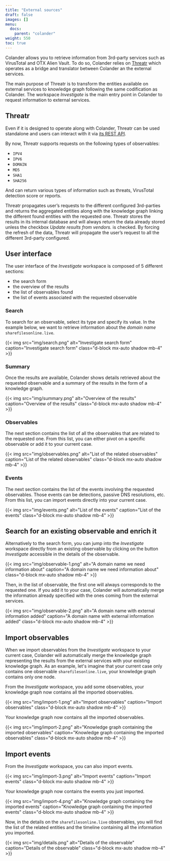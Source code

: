 ```yaml
---
title: "External sources"
draft: false
images: []
menu:
  docs:
    parent: "colander"
weight: 550
toc: true
---
```


Colander allows you to retrieve information from 3rd-party services such as VirusTotal and OTX Alien Vault. To do so, Colander relies on [Threatr](https://github.com/PiRogueToolSuite/threatr) which operates as a bridge and translator between Colander an the external services. 

The main purpose of Threatr is to transform the entities available on external services to knowledge graph following the same codification as Colander. The workspace *Investigate* is the main entry point in Colander to request information to external services.

## Threatr
Even if it is designed to operate along with Colander, Threatr can be used standalone and users can interact with it via [its REST API](/docs/colander/rest-api/#threatr).

By now, Threatr supports requests on the following types of observables:

* `IPV4`
* `IPV6`
* `DOMAIN`
* `MD5`
* `SHA1`
* `SHA256`

And can return various types of information such as threats, VirusTotal detection score or reports.

Threatr propagates user’s requests to the different configured 3rd-parties and returns the aggregated entities along with the knowledge graph linking the different found entities with the requested one. Threatr stores the results in its internal database and will always return the data already stored unless the checkbox *Update results from vendors.* is checked. By forcing the refresh of the data, Threatr will propagate the user’s request to all the different 3rd-party configured.

## User interface

The user interface of the *Investigate* workspace is composed of 5 different sections:

* the search form
* the overview of the results
* the list of observables found
* the list of events associated with the requested observable

### Search
To search for an observable, select its type and specify its value. In the example below, we want to retrieve information about the *domain name* `sharefilesonline.live`.

  {{< img src="img/search.png" alt="Investigate search form" caption="Investigate search form" class="d-block mx-auto shadow mb-4" >}}


### Summary
Once the results are available, Colander shows details retrieved about the requested observable and a summary of the results in the form of a knowledge graph.

  {{< img src="img/summary.png" alt="Overview of the results" caption="Overview of the results" class="d-block mx-auto shadow mb-4" >}}

### Observables
The next section contains the list of all the observables that are related to the requested one. From this list, you can either pivot on a specific observable or add it to your current case.

  {{< img src="img/observables.png" alt="List of the related observables" caption="List of the related observables" class="d-block mx-auto shadow mb-4" >}}

### Events
The next section contains the list of the events involving the requested observables. Those events can be detections, passive DNS resolutions, etc. From this list, you can import events directly into your current case.

  {{< img src="img/events.png" alt="List of the events" caption="List of the events" class="d-block mx-auto shadow mb-4" >}}

## Search for an existing observable and enrich it
Alternatively to the search form, you can jump into the *Investigate* workspace directly from an existing observable by clicking on the button *Investigate* accessible in the details of the observable.

  {{< img src="img/observable-1.png" alt="A domain name we need information about" caption="A domain name we need information about" class="d-block mx-auto shadow mb-4" >}}

Then, in the list of observable, the first one will always corresponds to the requested one. If you add it to your case, Colander will automatically merge the information already specified with the ones coming from the external services.

  {{< img src="img/observable-2.png" alt="A domain name with external information added" caption="A domain name with external information added" class="d-block mx-auto shadow mb-4" >}}

## Import observables
When we import observables from the *Investigate* workspace to your current case, Colander will automatically merge the knowledge graph representing the results from the external services with your existing knowledge graph. As an example, let's imagine that your current case only contains one observable `sharefilesonline.live`, your knowledge graph contains only one node.

From the *Investigate* workspace, you add some observables, your knowledge graph now contains all the imported observables.

  {{< img src="img/import-1.png" alt="Import observables" caption="Import observables" class="d-block mx-auto shadow mb-4" >}}

Your knowledge graph now contains all the imported observables.

  {{< img src="img/import-2.png" alt="Knowledge graph containing the imported observables" caption="Knowledge graph containing the imported observables" class="d-block mx-auto shadow mb-4" >}}

## Import events
From the *Investigate* workspace, you can also import events.

  {{< img src="img/import-3.png" alt="Import events" caption="Import events" class="d-block mx-auto shadow mb-4" >}}

Your knowledge graph now contains the events you just imported.

  {{< img src="img/import-4.png" alt="Knowledge graph containing the imported events" caption="Knowledge graph containing the imported events" class="d-block mx-auto shadow mb-4" >}}

Now, in the details on the `sharefilesonline.live` observables, you will find the list of the related entities and the timeline containing all the information you imported.

  {{< img src="img/details.png" alt="Details of the observable" caption="Details of the observable" class="d-block mx-auto shadow mb-4" >}}

